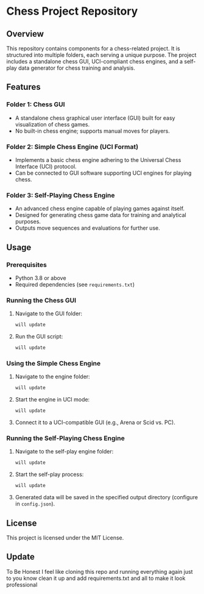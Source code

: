 # Chess Project Repository

## Overview
This repository contains components for a chess-related project. It is structured into multiple folders, each serving a unique purpose. The project includes a standalone chess GUI, UCI-compliant chess engines, and a self-play data generator for chess training and analysis.

## Features

### Folder 1: Chess GUI
- A standalone chess graphical user interface (GUI) built for easy visualization of chess games.
- No built-in chess engine; supports manual moves for players.

### Folder 2: Simple Chess Engine (UCI Format)
- Implements a basic chess engine adhering to the Universal Chess Interface (UCI) protocol.
- Can be connected to GUI software supporting UCI engines for playing chess.

### Folder 3: Self-Playing Chess Engine
- An advanced chess engine capable of playing games against itself.
- Designed for generating chess game data for training and analytical purposes.
- Outputs move sequences and evaluations for further use.

## Usage

### Prerequisites
- Python 3.8 or above
- Required dependencies (see `requirements.txt`)

### Running the Chess GUI
1. Navigate to the GUI folder:
   ```bash
   will update
   ```
2. Run the GUI script:
   ```bash
   will update
   ```

### Using the Simple Chess Engine
1. Navigate to the engine folder:
   ```bash
   will update
   ```
2. Start the engine in UCI mode:
   ```bash
   will update
   ```
3. Connect it to a UCI-compatible GUI (e.g., Arena or Scid vs. PC).

### Running the Self-Playing Chess Engine
1. Navigate to the self-play engine folder:
   ```bash
   will update
   ```
2. Start the self-play process:
   ```bash
   will update
   ```
3. Generated data will be saved in the specified output directory (configure in `config.json`).

## License
This project is licensed under the MIT License.

## Update
To Be Honest I feel like cloning this repo and running everything again just to you know clean it up and add requirements.txt and all to make it look professional
